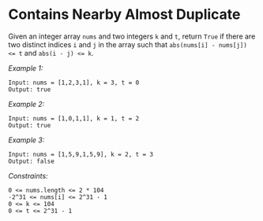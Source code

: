 # Contains Nearby Almost Duplicate

Given an integer array `nums` and two integers `k` and `t`, return `True` if there are two distinct indices `i` and `j` in the array such that `abs(nums[i] - nums[j]) <= t` and `abs(i - j) <= k`.

*Example 1:*

    Input: nums = [1,2,3,1], k = 3, t = 0
    Output: true

*Example 2:*

    Input: nums = [1,0,1,1], k = 1, t = 2
    Output: true

*Example 3:*

    Input: nums = [1,5,9,1,5,9], k = 2, t = 3
    Output: false

*Constraints:*

    0 <= nums.length <= 2 * 104
    -2^31 <= nums[i] <= 2^31 - 1
    0 <= k <= 104
    0 <= t <= 2^31 - 1

